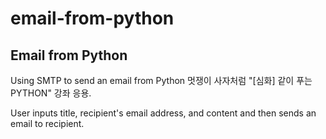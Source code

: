 # email-from-python
## Email from Python
Using SMTP to send an email from Python
멋쟁이 사자처럼 "[심화] 같이 푸는 PYTHON" 강좌 응용.

User inputs title, recipient's email address, and content and then sends an email to recipient.
